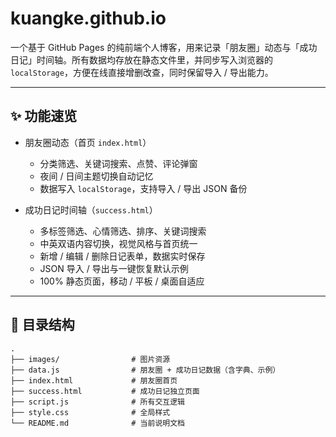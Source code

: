 # kuangke.github.io

一个基于 GitHub Pages 的纯前端个人博客，用来记录「朋友圈」动态与「成功日记」时间轴。所有数据均存放在静态文件里，并同步写入浏览器的 `localStorage`，方便在线直接增删改查，同时保留导入 / 导出能力。

---

## ✨ 功能速览

- 朋友圈动态（首页 `index.html`）
  - 分类筛选、关键词搜索、点赞、评论弹窗
  - 夜间 / 日间主题切换自动记忆
  - 数据写入 `localStorage`，支持导入 / 导出 JSON 备份

- 成功日记时间轴（`success.html`）
  - 多标签筛选、心情筛选、排序、关键词搜索
  - 中英双语内容切换，视觉风格与首页统一
  - 新增 / 编辑 / 删除日记表单，数据实时保存
  - JSON 导入 / 导出与一键恢复默认示例
  - 100% 静态页面，移动 / 平板 / 桌面自适应

---

## 📁 目录结构

```text
.
├── images/                # 图片资源
├── data.js                # 朋友圈 + 成功日记数据（含字典、示例）
├── index.html             # 朋友圈首页
├── success.html           # 成功日记独立页面
├── script.js              # 所有交互逻辑
├── style.css              # 全局样式
└── README.md              # 当前说明文档
